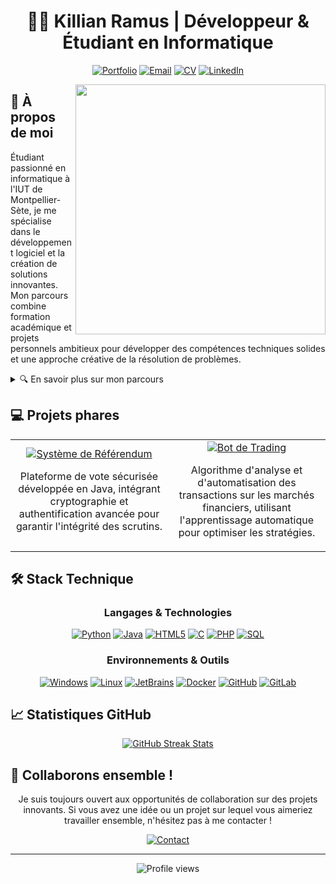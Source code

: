 <div align="center">
  
# 👨‍💻 Killian Ramus | Développeur & Étudiant en Informatique

[![Portfolio](https://img.shields.io/badge/Portfolio-killianrms.com-blue?style=for-the-badge&logo=firefox-browser&logoColor=white)](https://killianrms.com)
[![Email](https://img.shields.io/badge/Email-contact%40killianrms.com-red?style=for-the-badge&logo=gmail&logoColor=white)](mailto:contact@killianrms.com)
[![CV](https://img.shields.io/badge/CV-Télécharger-success?style=for-the-badge&logo=adobe-acrobat-reader&logoColor=white)](https://killianrms.com/cv.pdf)
[![LinkedIn](https://img.shields.io/badge/LinkedIn-Profil-0077B5?style=for-the-badge&logo=linkedin&logoColor=white)](https://linkedin.com/in/killianrms)

</div>

<img align="right" width="400" src="https://github-readme-stats.vercel.app/api/top-langs/?username=killianrms&layout=compact&theme=tokyonight&hide_border=true" />

## 🚀 À propos de moi

Étudiant passionné en informatique à l'IUT de Montpellier-Sète, je me spécialise dans le développement logiciel et la création de solutions innovantes. Mon parcours combine formation académique et projets personnels ambitieux pour développer des compétences techniques solides et une approche créative de la résolution de problèmes.

<details>
<summary>🔍 En savoir plus sur mon parcours</summary>
<br>

- 🎓 Formation en informatique avec spécialisation en développement logiciel
- 🌱 Apprentissage continu des nouvelles technologies et méthodologies
- 🔭 Intérêt particulier pour l'automatisation et les systèmes distribués
- 🤝 Expérience en travail d'équipe et gestion de projets agiles

</details>

## 💻 Projets phares

<table>
  <tr>
    <td align="center" width="50%">
      <a href="https://github.com/killianrms/referendum">
        <img src="https://img.shields.io/badge/Java-Système_de_Référendum-ED8B00?style=for-the-badge&logo=java&logoColor=white" alt="Système de Référendum" />
      </a>
      <br>
      <p>Plateforme de vote sécurisée développée en Java, intégrant cryptographie et authentification avancée pour garantir l'intégrité des scrutins.</p>
    </td>
    <td align="center" width="50%">
      <a href="https://github.com/killianrms/prototype_trader_bot">
        <img src="https://img.shields.io/badge/Python-Bot_de_Trading-14354C?style=for-the-badge&logo=python&logoColor=white" alt="Bot de Trading" />
      </a>
      <br>
      <p>Algorithme d'analyse et d'automatisation des transactions sur les marchés financiers, utilisant l'apprentissage automatique pour optimiser les stratégies.</p>
    </td>
  </tr>
</table>

## 🛠️ Stack Technique

<div align="center">

### Langages & Technologies
[![Python](https://img.shields.io/badge/Python-14354C?style=for-the-badge&logo=python&logoColor=white)](https://www.python.org/)
[![Java](https://img.shields.io/badge/Java-ED8B00?style=for-the-badge&logo=openjdk&logoColor=white)](https://www.java.com/)
[![HTML5](https://img.shields.io/badge/HTML5-E34F26?style=for-the-badge&logo=html5&logoColor=white)](https://developer.mozilla.org/fr/docs/Web/HTML)
[![C](https://img.shields.io/badge/C-00599C?style=for-the-badge&logo=c&logoColor=white)](https://en.cppreference.com/w/)
[![PHP](https://img.shields.io/badge/PHP-777BB4?style=for-the-badge&logo=php&logoColor=white)](https://www.php.net/)
[![SQL](https://img.shields.io/badge/SQL-4479A1?style=for-the-badge&logo=postgresql&logoColor=white)](https://www.postgresql.org/)

### Environnements & Outils
[![Windows](https://img.shields.io/badge/Windows-0078D6?style=for-the-badge&logo=windows&logoColor=white)](https://www.microsoft.com/windows)
[![Linux](https://img.shields.io/badge/Linux-FCC624?style=for-the-badge&logo=linux&logoColor=black)](https://www.linux.org/)
[![JetBrains](https://img.shields.io/badge/JetBrains-000000?style=for-the-badge&logo=jetbrains&logoColor=white)](https://www.jetbrains.com/)
[![Docker](https://img.shields.io/badge/Docker-2496ED?style=for-the-badge&logo=docker&logoColor=white)](https://www.docker.com/)
[![GitHub](https://img.shields.io/badge/GitHub-181717?style=for-the-badge&logo=github&logoColor=white)](https://github.com/)
[![GitLab](https://img.shields.io/badge/GitLab-FC6D26?style=for-the-badge&logo=gitlab&logoColor=white)](https://gitlab.com/)

</div>

## 📈 Statistiques GitHub

<div align="center">
  <a href="https://github.com/killianrms">
    <img src="https://github-readme-streak-stats.herokuapp.com/?user=killianrms&theme=tokyonight&hide_border=true" alt="GitHub Streak Stats" />
  </a>
</div>

## 🤝 Collaborons ensemble !

<div align="center">
  
Je suis toujours ouvert aux opportunités de collaboration sur des projets innovants. Si vous avez une idée ou un projet sur lequel vous aimeriez travailler ensemble, n'hésitez pas à me contacter !

[![Contact](https://img.shields.io/badge/Contactez_Moi-blue?style=for-the-badge&logo=telegram&logoColor=white)](mailto:contact@killianrms.com)

</div>

---

<div align="center">
  <img src="https://komarev.com/ghpvc/?username=killianrms&color=blueviolet&style=flat-square&label=Visiteurs+du+Profil" alt="Profile views" />
  </div>
